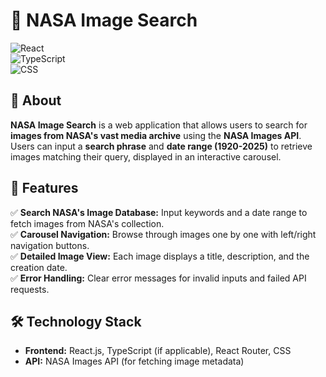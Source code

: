 # 🚀 NASA Image Search  

![React](https://img.shields.io/badge/Frontend-React.js-blue?logo=react)  
![TypeScript](https://img.shields.io/badge/TypeScript-blue?logo=typescript)  
![CSS](https://img.shields.io/badge/Styling-CSS-green)  

## 📌 About  

**NASA Image Search** is a web application that allows users to search for **images from NASA's vast media archive** using the **NASA Images API**. Users can input a **search phrase** and **date range (1920-2025)** to retrieve images matching their query, displayed in an interactive carousel.  

## 🚀 Features  

✅ **Search NASA's Image Database:** Input keywords and a date range to fetch images from NASA's collection.  
✅ **Carousel Navigation:** Browse through images one by one with left/right navigation buttons.  
✅ **Detailed Image View:** Each image displays a title, description, and the creation date.  
✅ **Error Handling:** Clear error messages for invalid inputs and failed API requests.  

## 🛠️ Technology Stack  

- **Frontend:** React.js, TypeScript (if applicable), React Router, CSS  
- **API:** NASA Images API (for fetching image metadata)  
